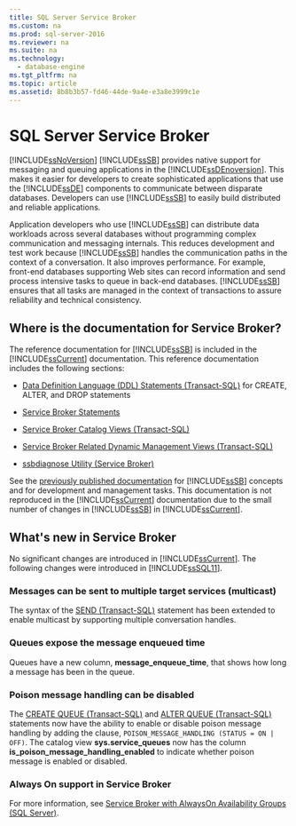 ```yaml
---
title: SQL Server Service Broker
ms.custom: na
ms.prod: sql-server-2016
ms.reviewer: na
ms.suite: na
ms.technology: 
  - database-engine
ms.tgt_pltfrm: na
ms.topic: article
ms.assetid: 8b8b3b57-fd46-44de-9a4e-e3a8e3999c1e
---
```

# SQL Server Service Broker
  [!INCLUDE[ssNoVersion](../../Topics/TopicNameContainA/includes/ssNoVersion_md.md)] [!INCLUDE[ssSB](../../Topics/TopicNameContainA/includes/ssSB_md.md)] provides native support for messaging and queuing applications in the [!INCLUDE[ssDEnoversion](../../Topics/TopicNameContainA/includes/ssDEnoversion_md.md)]. This makes it easier for developers to create sophisticated applications that use the [!INCLUDE[ssDE](../../Topics/TopicNameContainA/includes/ssDE_md.md)] components to communicate between disparate databases. Developers can use [!INCLUDE[ssSB](../../Topics/TopicNameContainA/includes/ssSB_md.md)] to easily build distributed and reliable applications.  
  
 Application developers who use [!INCLUDE[ssSB](../../Topics/TopicNameContainA/includes/ssSB_md.md)] can distribute data workloads across several databases without programming complex communication and messaging internals. This reduces development and test work because [!INCLUDE[ssSB](../../Topics/TopicNameContainA/includes/ssSB_md.md)] handles the communication paths in the context of a conversation. It also improves performance. For example, front-end databases supporting Web sites can record information and send process intensive tasks to queue in back-end databases. [!INCLUDE[ssSB](../../Topics/TopicNameContainA/includes/ssSB_md.md)] ensures that all tasks are managed in the context of transactions to assure reliability and technical consistency.  
  
## Where is the documentation for Service Broker?  
 The reference documentation for [!INCLUDE[ssSB](../../Topics/TopicNameContainA/includes/ssSB_md.md)] is included in the [!INCLUDE[ssCurrent](../../Topics/TopicNameContainA/includes/ssCurrent_md.md)] documentation. This reference documentation includes the following sections:  
  
-   [Data Definition Language &#40;DDL&#41; Statements &#40;Transact-SQL&#41;](../Topic/Data%20Definition%20Language%20\(DDL\)%20Statements%20\(Transact-SQL\).md) for CREATE, ALTER, and DROP statements  
  
-   [Service Broker Statements](../Topic/Service%20Broker%20Statements.md)  
  
-   [Service Broker Catalog Views &#40;Transact-SQL&#41;](../Topic/Service%20Broker%20Catalog%20Views%20\(Transact-SQL\).md)  
  
-   [Service Broker Related Dynamic Management Views &#40;Transact-SQL&#41;](../Topic/Service%20Broker%20Related%20Dynamic%20Management%20Views%20\(Transact-SQL\).md)  
  
-   [ssbdiagnose Utility &#40;Service Broker&#41;](../../Topics/TopicNameNotContainA/ssbdiagnose-Utility--Service-Broker-.md)  
  
 See the [previously published documentation](http://go.microsoft.com/fwlink/?LinkId=231312) for [!INCLUDE[ssSB](../../Topics/TopicNameContainA/includes/ssSB_md.md)] concepts and for development and management tasks. This documentation is not reproduced in the [!INCLUDE[ssCurrent](../../Topics/TopicNameContainA/includes/ssCurrent_md.md)] documentation due to the small number of changes in [!INCLUDE[ssSB](../../Topics/TopicNameContainA/includes/ssSB_md.md)] in [!INCLUDE[ssCurrent](../../Topics/TopicNameContainA/includes/ssCurrent_md.md)].  
  
## What's new in Service Broker  
 No significant changes are introduced in [!INCLUDE[ssCurrent](../../Topics/TopicNameContainA/includes/ssCurrent_md.md)].  The following changes were introduced in [!INCLUDE[ssSQL11](../../Topics/TopicNameContainA/includes/ssSQL11_md.md)].  
  
### Messages can be sent to multiple target services (multicast)  
 The syntax of the [SEND &#40;Transact-SQL&#41;](../Topic/SEND%20\(Transact-SQL\).md) statement has been extended to enable multicast by supporting multiple conversation handles.  
  
### Queues expose the message enqueued time  
 Queues have a new column, **message_enqueue_time**, that shows how long a message has been in the queue.  
  
### Poison message handling can be disabled  
 The [CREATE QUEUE &#40;Transact-SQL&#41;](../Topic/CREATE%20QUEUE%20\(Transact-SQL\).md) and [ALTER QUEUE &#40;Transact-SQL&#41;](../Topic/ALTER%20QUEUE%20\(Transact-SQL\).md) statements now have the ability to enable or disable poison message handling by adding the clause, `POISON_MESSAGE_HANDLING (STATUS = ON | OFF)`. The catalog view **sys.service_queues** now has the column **is_poison_message_handling_enabled** to indicate whether poison message is enabled or disabled.  
  
### Always On support in Service Broker  
 For more information, see [Service Broker with AlwaysOn Availability Groups &#40;SQL Server&#41;](../Topic/Service%20Broker%20with%20AlwaysOn%20Availability%20Groups%20\(SQL%20Server\).md).  
  
  